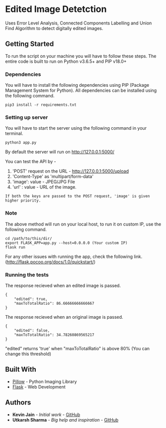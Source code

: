 # Edited Image Detetction

Uses Error Level Analysis, Connected Components Labelling and Union Find Algorithm to detect digitally edited images.

## Getting Started

To run the script on your machine you will have to follow these steps.
The entire code is built to run on Python v3.6.5+ and PIP v18.0+

### Dependencies

You will have to install the following dependencies using PIP (Package Management System for Python).
All dependencies can be installed using the following command.

```
pip3 install -r requirements.txt
```

### Setting up server

You will have to start the server using the following command in your terminal.

```
python3 app.py
```
By default the server will run on http://127.0.0.1:5000/

You can test the API by -
1. 'POST' request on the URL - http://127.0.0.1:5000/upload
2. 'Content-Type' as 'multipart/form-data'
3.  'image': value - JPEG/JPG File
4.  'url'  : value - URL of the image.
```
If both the keys are passed to the POST request, 'image' is given higher priority.
```

### Note
The above method will run on your local host, to run it on custom IP, use the following command.
```
cd /path/to/this/dir/
export FLASK_APP=app.py --host=0.0.0.0 (Your custom IP)
flask run
```
For any other issues with running the app, check the following link. (http://flask.pocoo.org/docs/1.0/quickstart/)


### Running the tests
The response recieved when an edited image is passed.
```
{
    "edited": true,
    "maxToTotalRatio": 86.66666666666667
}
```
The response recieved when an original image is passed.
```
{
    "edited": false,
    "maxToTotalRatio": 34.78260869565217
}
```
"edited" returns 'true' when "maxToTotalRatio" is above 80% (You can change this threshold)

## Built With

* [Pillow](https://pillow.readthedocs.io/en/5.3.x/) - Python Imaging Library
* [Flask](http://flask.pocoo.org) - Web Development

## Authors

* **Kevin Jain** - *Initial work* - [GitHub](https://github.com/thatsKevinJain)
* **Utkarsh Sharma** - *Big help and inspiration* - [GitHub](https://github.com/Utkarsh85)


